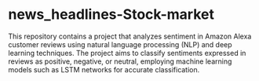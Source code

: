 # news_headlines-Stock-market
This repository contains a project that analyzes sentiment in Amazon Alexa customer reviews using natural language processing (NLP) and deep learning techniques. The project aims to classify sentiments expressed in reviews as positive, negative, or neutral, employing machine learning models such as LSTM networks for accurate classification.
